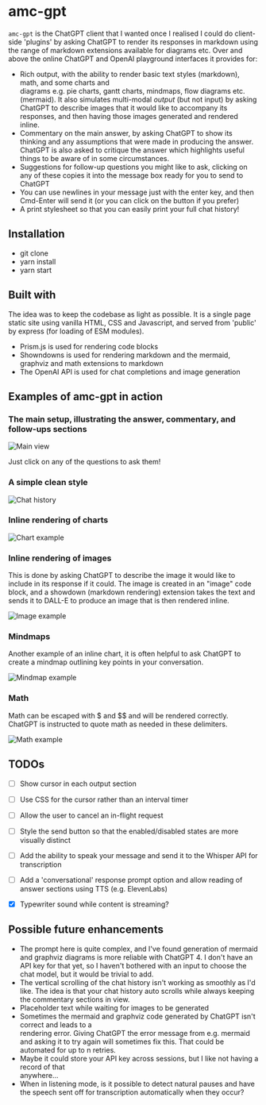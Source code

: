 # amc-gpt

`amc-gpt` is the ChatGPT client that I wanted once I realised I could do client-side 'plugins' by asking ChatGPT to render its responses in markdown using the range of markdown extensions available for diagrams etc. Over and above the online ChatGPT and OpenAI
playground interfaces it provides for:

* Rich output, with the ability to render basic text styles (markdown), math, and some charts and  
  diagrams e.g. pie charts, gantt charts, mindmaps, flow diagrams etc. (mermaid). It also simulates
  multi-modal *output* (but not input) by asking ChatGPT to describe images that it would like to accompany its responses, and then having those images generated and rendered inline.
* Commentary on the main answer, by asking ChatGPT to show its thinking and any assumptions that
  were made in producing the answer. ChatGPT is also asked to critique the answer which highlights useful things to be aware of in some circumstances.
* Suggestions for follow-up questions you might like to ask, clicking on any of these copies it into
  the message box ready for you to send to ChatGPT
* You can use newlines in your message just with the enter key, and then Cmd-Enter will send it (or you can click on the button if you prefer)
* A print stylesheet so that you can easily print your full chat history!

## Installation

* git clone
* yarn install
* yarn start

## Built with

The idea was to keep the codebase as light as possible. It is a single page static site using vanilla HTML, CSS and Javascript, and served from 'public' by express (for loading of ESM modules).

* Prism.js is used for rendering code blocks
* Showndowns is used for rendering markdown and the mermaid, graphviz and math extensions to markdown
* The OpenAI API is used for chat completions and image generation

## Examples of amc-gpt in action

### The main setup, illustrating the answer, commentary, and follow-ups sections

![Main view](screenshots/Asides.png)

Just click on any of the questions to ask them!

### A simple clean style

![Chat history](screenshots/CleanInterface.png)

### Inline rendering of charts

![Chart example](screenshots/InlineRenderingOfCharts.png)

### Inline rendering of images

This is done by asking ChatGPT to describe  the image it would like to include in its response if it
could. The image is created in an "image" code block, and a showdown (markdown rendering) extension
takes the text and sends it to DALL-E to produce an image that is then rendered inline.

![Image example](screenshots/InlineImageGeneration.png)

### Mindmaps

Another example of an inline chart, it is often helpful to ask ChatGPT to create a mindmap outlining
key points in your conversation.

![Mindmap example](screenshots/Mindmaps.png)

### Math

Math can be escaped with $ and $$ and will be rendered correctly. ChatGPT is instructed to quote math
as needed in these delimiters.

![Math example](screenshots/Math.png)


## TODOs

- [ ] Show cursor in each output section
- [ ] Use CSS for the cursor rather than an interval timer
- [ ] Allow the user to cancel an in-flight request
- [ ] Style the send button so that the enabled/disabled states are more visually distinct
- [ ] Add the ability to speak your message and send it to the Whisper API for transcription
- [ ] Add a 'conversational' response prompt option and allow reading of answer sections using TTS (e.g. ElevenLabs)
- [x] Typewriter sound while content is streaming?


## Possible future enhancements

* The prompt here is quite complex, and I've found generation of mermaid and graphviz diagrams is
  more reliable with ChatGPT 4. I don't have an API key for that yet, so I haven't bothered with an 
  input to choose the chat model, but it would be trivial to add.
* The vertical scrolling of the chat history isn't working as smoothly as I'd like. The idea is
  that your chat history auto scrolls while always keeping the commentary sections in view.
* Placeholder text while waiting for images to be generated
* Sometimes the mermaid and graphviz code generated by ChatGPT isn't correct and leads to a   
  rendering error. Giving ChatGPT the error message from e.g. mermaid and asking it to try again will sometimes fix this. That could be automated for up to n retries.
* Maybe it could store your API key across sessions, but I like not having a record of that     
  anywhere...
* When in listening mode, is it possible to detect natural pauses and have the speech sent off for
  transcription automatically when they occur?